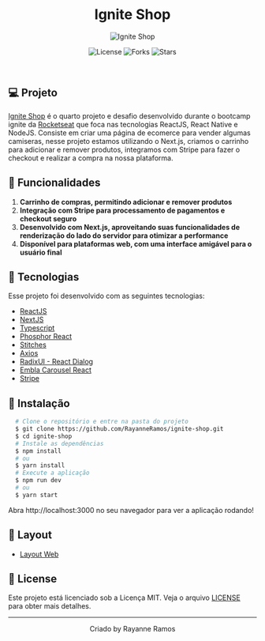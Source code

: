 <h1 align='center'>Ignite Shop</h1>

<p align='center'>
  <img src='https://user-images.githubusercontent.com/43352880/233742200-73007920-4994-4575-88f8-47e9564c5eab.png' alt='Ignite Shop' />
</p>

<p  align='center'>
  <img src='https://img.shields.io/badge/license-MIT-%23835afd' alt='License' />
  <img src='https://img.shields.io/badge/forks-MIT-%23835afd' alt='Forks' />
  <img src='https://img.shields.io/badge/stars-MIT-%23835afd' alt='Stars' />
</p>

<br>

## 💻 Projeto

[Ignite Shop](https://ignite-shop-sooty.vercel.app/) é o quarto projeto e desafio desenvolvido durante o bootcamp ignite da [Rocketseat](https://www.rocketseat.com.br/) que foca nas tecnologias ReactJS, React Native e NodeJS. Consiste em criar uma página de ecomerce para vender algumas camiseras, nesse projeto estamos utilizando o Next.js, criamos o carrinho para adicionar e remover produtos, integramos com Stripe para fazer o checkout e realizar a compra na nossa plataforma.

## 🌟 Funcionalidades

1. **Carrinho de compras, permitindo adicionar e remover produtos**
2. **Integração com Stripe para processamento de pagamentos e checkout seguro** 
3. **Desenvolvido com Next.js, aproveitando suas funcionalidades de renderização do lado do servidor para otimizar a performance**
4. **Disponível para plataformas web, com uma interface amigável para o usuário final**

## 🧪 Tecnologias

Esse projeto foi desenvolvido com as seguintes tecnologias:

- [ReactJS](https://reactjs.org/)
- [NextJS](https://nextjs.org/)
- [Typescript](https://www.typescriptlang.org/)
- [Phosphor React](https://phosphoricons.com/)
- [Stitches](https://stitches.dev/)
- [Axios](https://axios-http.com/ptbr/docs/intro)
- [RadixUI - React Dialog](https://www.radix-ui.com/)
- [Embla Carousel React](https://www.embla-carousel.com/get-started/react/)
- [Stripe](https://stripe.com/docs/api)

## 🚀 Instalação

```bash
  # Clone o repositório e entre na pasta do projeto
  $ git clone https://github.com/RayanneRamos/ignite-shop.git
  $ cd ignite-shop
  # Instale as dependências
  $ npm install
  # ou
  $ yarn install
  # Execute a aplicação
  $ npm run dev
  # ou
  $ yarn start
```

Abra http://localhost:3000 no seu navegador para ver a aplicação rodando!

## 🔖 Layout

- [Layout Web](<https://www.figma.com/file/lsx1g8dVScHQJRvZZUVvpK/Ignite-Shop-2.0-(Copy)?node-id=11%3A599&t=puMIsO8zAJRy3qLg-1>)

## 📝 License

Este projeto está licenciado sob a Licença MIT. Veja o arquivo [LICENSE](LICENSE) para obter mais detalhes.

---

<p align='center'>Criado by Rayanne Ramos</p>
